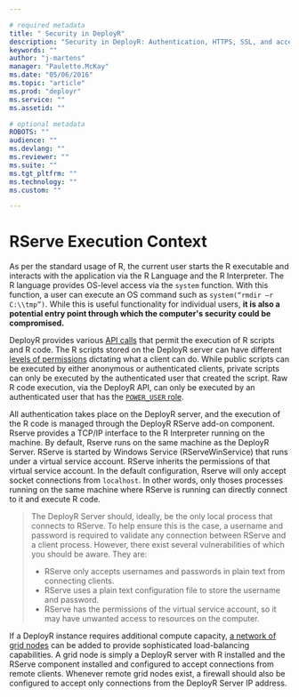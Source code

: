 ```yaml
---

# required metadata
title: " Security in DeployR"
description: "Security in DeployR: Authentication, HTTPS, SSL, and access controls for server, Project file and Repository File, and more."
keywords: ""
author: "j-martens"
manager: "Paulette.McKay"
ms.date: "05/06/2016"
ms.topic: "article"
ms.prod: "deployr"
ms.service: ""
ms.assetid: ""

# optional metadata
ROBOTS: ""
audience: ""
ms.devlang: ""
ms.reviewer: ""
ms.suite: ""
ms.tgt_pltfrm: ""
ms.technology: ""
ms.custom: ""

---
```


# RServe Execution Context

As per the standard usage of R, the current user starts the R executable and interacts with the application via the R Language and the R Interpreter. The R language provides OS-level access via the `system` function. With this function, a user can execute an OS command such as `system(“rmdir –r C:\\tmp”)`. While this is useful functionality for individual users, **it is also a potential entry point through which the computer's security could be compromised.**

DeployR provides various [API calls](../deployr-api-reference.md) that permit the execution of R scripts and R code. The R scripts stored on the DeployR server can have different [levels of permissions](../deployr-repository-manager/deployr-repository-manager-files.md#about-file-properties) dictating what a client can do. While public scripts can be executed by either anonymous or authenticated clients, private scripts can only be executed by the authenticated user that created the script. Raw R code execution, via the DeployR API, can only be executed by an authenticated user that has the [`POWER_USER` role](../deployr-admin-console/deployr-admin-console-permissions-with-roles.md).

All authentication takes place on the DeployR server, and the execution of the R code is managed through the DeployR RServe add-on component. Rserve provides a TCP/IP interface to the R Interpreter running on the machine. By default, Rserve runs on the same machine as the DeployR Server. RServe is started by Windows Service (RServeWinService) that runs under a virtual service account. RServe inherits the permissions of that virtual service account. In the default configuration, Rserve will only accept socket connections from `localhost`. In other words, only thoses processes running on the same machine where RServe is running can directly connect to it and execute R code.

>The DeployR Server should, ideally, be the only local process that connects to RServe. To help ensure this is the case, a username and password is required to validate any connection between RServe and a client process. However, there exist several vulnerabilities of which you should be aware. They are:
>
>-   RServe only accepts usernames and passwords in plain text from connecting clients.
>-   RServe uses a plain text configuration file to store the username and password.
>-   RServe has the permissions of the virtual service account, so it may have unwanted access to resources on the computer.

If a DeployR instance requires additional compute capacity, [a network of grid nodes](../deployr-admin-console/deployr-admin-managing-the-grid.md) can be added to provide sophisticated load-balancing capabilities. A grid node is simply a DeployR server with R installed and the RServe component installed and configured to accept connections from remote clients. Whenever remote grid nodes exist, a firewall should also be configured to accept only connections from the DeployR Server IP address.